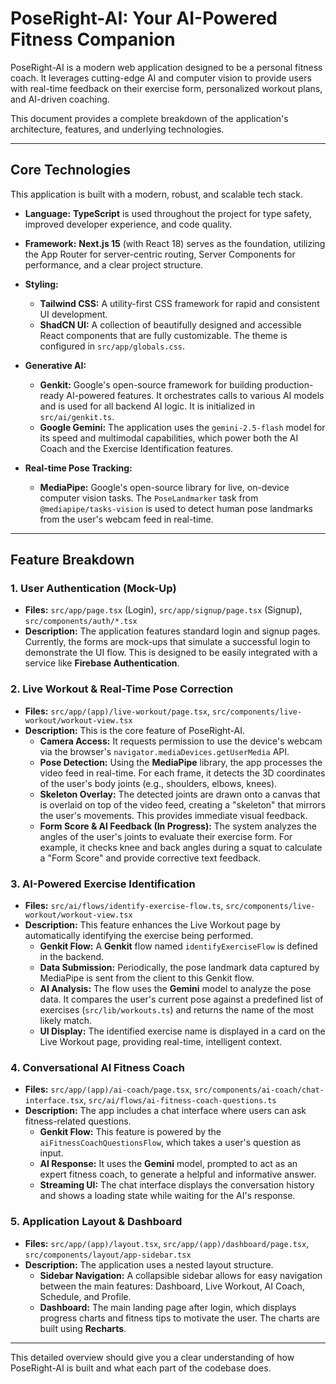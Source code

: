# PoseRight-AI: Your AI-Powered Fitness Companion

PoseRight-AI is a modern web application designed to be a personal fitness coach. It leverages cutting-edge AI and computer vision to provide users with real-time feedback on their exercise form, personalized workout plans, and AI-driven coaching.

This document provides a complete breakdown of the application's architecture, features, and underlying technologies.

---

## Core Technologies

This application is built with a modern, robust, and scalable tech stack.

*   **Language:** **TypeScript** is used throughout the project for type safety, improved developer experience, and code quality.

*   **Framework:** **Next.js 15** (with React 18) serves as the foundation, utilizing the App Router for server-centric routing, Server Components for performance, and a clear project structure.

*   **Styling:**
    *   **Tailwind CSS:** A utility-first CSS framework for rapid and consistent UI development.
    *   **ShadCN UI:** A collection of beautifully designed and accessible React components that are fully customizable. The theme is configured in `src/app/globals.css`.

*   **Generative AI:**
    *   **Genkit:** Google's open-source framework for building production-ready AI-powered features. It orchestrates calls to various AI models and is used for all backend AI logic. It is initialized in `src/ai/genkit.ts`.
    *   **Google Gemini:** The application uses the `gemini-2.5-flash` model for its speed and multimodal capabilities, which power both the AI Coach and the Exercise Identification features.

*   **Real-time Pose Tracking:**
    *   **MediaPipe:** Google's open-source library for live, on-device computer vision tasks. The `PoseLandmarker` task from `@mediapipe/tasks-vision` is used to detect human pose landmarks from the user's webcam feed in real-time.

---

## Feature Breakdown

### 1. User Authentication (Mock-Up)

*   **Files:** `src/app/page.tsx` (Login), `src/app/signup/page.tsx` (Signup), `src/components/auth/*.tsx`
*   **Description:** The application features standard login and signup pages. Currently, the forms are mock-ups that simulate a successful login to demonstrate the UI flow. This is designed to be easily integrated with a service like **Firebase Authentication**.

### 2. Live Workout & Real-Time Pose Correction

*   **Files:** `src/app/(app)/live-workout/page.tsx`, `src/components/live-workout/workout-view.tsx`
*   **Description:** This is the core feature of PoseRight-AI.
    *   **Camera Access:** It requests permission to use the device's webcam via the browser's `navigator.mediaDevices.getUserMedia` API.
    *   **Pose Detection:** Using the **MediaPipe** library, the app processes the video feed in real-time. For each frame, it detects the 3D coordinates of the user's body joints (e.g., shoulders, elbows, knees).
    *   **Skeleton Overlay:** The detected joints are drawn onto a canvas that is overlaid on top of the video feed, creating a "skeleton" that mirrors the user's movements. This provides immediate visual feedback.
    *   **Form Score & AI Feedback (In Progress):** The system analyzes the angles of the user's joints to evaluate their exercise form. For example, it checks knee and back angles during a squat to calculate a "Form Score" and provide corrective text feedback.

### 3. AI-Powered Exercise Identification

*   **Files:** `src/ai/flows/identify-exercise-flow.ts`, `src/components/live-workout/workout-view.tsx`
*   **Description:** This feature enhances the Live Workout page by automatically identifying the exercise being performed.
    *   **Genkit Flow:** A **Genkit** flow named `identifyExerciseFlow` is defined in the backend.
    *   **Data Submission:** Periodically, the pose landmark data captured by MediaPipe is sent from the client to this Genkit flow.
    *   **AI Analysis:** The flow uses the **Gemini** model to analyze the pose data. It compares the user's current pose against a predefined list of exercises (`src/lib/workouts.ts`) and returns the name of the most likely match.
    *   **UI Display:** The identified exercise name is displayed in a card on the Live Workout page, providing real-time, intelligent context.

### 4. Conversational AI Fitness Coach

*   **Files:** `src/app/(app)/ai-coach/page.tsx`, `src/components/ai-coach/chat-interface.tsx`, `src/ai/flows/ai-fitness-coach-questions.ts`
*   **Description:** The app includes a chat interface where users can ask fitness-related questions.
    *   **Genkit Flow:** This feature is powered by the `aiFitnessCoachQuestionsFlow`, which takes a user's question as input.
    *   **AI Response:** It uses the **Gemini** model, prompted to act as an expert fitness coach, to generate a helpful and informative answer.
    *   **Streaming UI:** The chat interface displays the conversation history and shows a loading state while waiting for the AI's response.

### 5. Application Layout & Dashboard

*   **Files:** `src/app/(app)/layout.tsx`, `src/app/(app)/dashboard/page.tsx`, `src/components/layout/app-sidebar.tsx`
*   **Description:** The application uses a nested layout structure.
    *   **Sidebar Navigation:** A collapsible sidebar allows for easy navigation between the main features: Dashboard, Live Workout, AI Coach, Schedule, and Profile.
    *   **Dashboard:** The main landing page after login, which displays progress charts and fitness tips to motivate the user. The charts are built using **Recharts**.

---

This detailed overview should give you a clear understanding of how PoseRight-AI is built and what each part of the codebase does.
